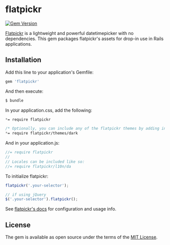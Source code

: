 # flatpickr

[![Gem Version](https://badge.fury.io/rb/flatpickr.svg)](https://badge.fury.io/rb/flatpickr)

[Flatpickr](https://github.com/chmln/flatpickr) is a lightweight and powerful datetimepicker with no dependencies. This gem packages flatpickr's assets for drop-in use in Rails applications.

## Installation

Add this line to your application's Gemfile:

```ruby
gem 'flatpickr'
```

And then execute:

```bash
$ bundle
```

In your application.css, add the following:

```sass
*= require flatpickr

/* Optionally, you can include any of the flatpickr themes by adding in their styles, like so: */
*= require flatpickr/themes/dark
```

And in your application.js:

```js
//= require flatpickr
//
// Locales can be included like so:
//= require flatpickr/l10n/da
```

To initialize flatpickr:

```js
flatpickr('.your-selector');

// if using jQuery
$('.your-selector').flatpickr();
```

See [flatpickr's docs](https://chmln.github.io/flatpickr/) for configuration and usage info.

## License

The gem is available as open source under the terms of the [MIT License](http://opensource.org/licenses/MIT).

